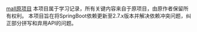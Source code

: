 [mall原项目](https://github.com/macrozheng/mall)
本项目属于学习记录，所有关键内容来自于原项目，由原作者保留所有权利。
本项目旨在将SpringBoot依赖更新至2.7.x版本并解决依赖冲突问题，纠正部分拼写和弃用API的问题。